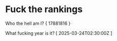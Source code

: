 # Fuck the rankings

Who the hell am I?
{ 17881816 }

What fucking year is it?
[ 2025-03-24T02:30:00Z ]
